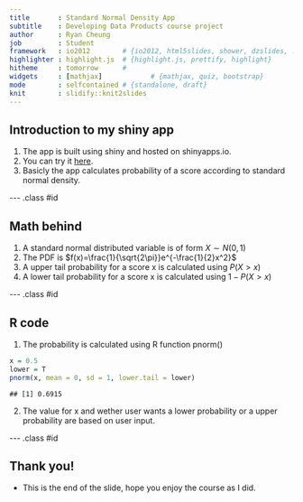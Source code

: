 ```yaml
---
title       : Standard Normal Density App
subtitle    : Developing Data Products course project
author      : Ryan Cheung
job         : Student
framework   : io2012        # {io2012, html5slides, shower, dzslides, ...}
highlighter : highlight.js  # {highlight.js, prettify, highlight}
hitheme     : tomorrow      # 
widgets     : [mathjax]            # {mathjax, quiz, bootstrap}
mode        : selfcontained # {standalone, draft}
knit        : slidify::knit2slides
---
```


## Introduction to my shiny app

1. The app is built using shiny and hosted on shinyapps.io.
2. You can try it [here][1].
3. Basicly the app calculates probability of a score according to standard normal density.

[1]: https://ryancheung.shinyapps.io/Project "My shiny app"

--- .class #id 

## Math behind

1. A standard normal distributed variable is of form $X\sim N(0,1)$
2. The PDF is $f(x)=\frac{1}{\sqrt{2\pi}}e^{-\frac{1}{2}x^2}$
3. A upper tail probability for a score x is calculated using $P(X>x)$ 
4. A lower tail probability for a score x is calculated using $1-P(X>x)$ 

--- .class #id 

## R code

1. The probability is calculated using R function pnorm()

```r
x = 0.5
lower = T
pnorm(x, mean = 0, sd = 1, lower.tail = lower)
```

```
## [1] 0.6915
```

2. The value for x and wether user wants a lower probability or a upper probability are based on user input.

--- .class #id 

## Thank you!
* This is the end of the slide, hope you enjoy the course as I did. 


